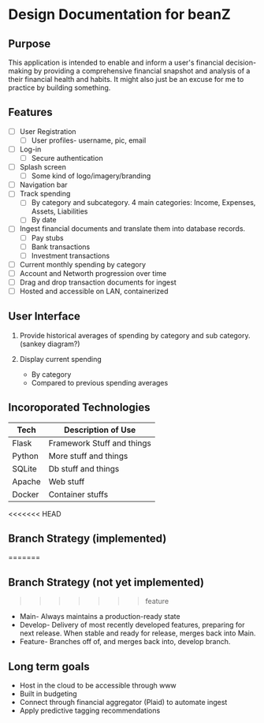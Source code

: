 # Design Documentation for beanZ

## Purpose
This application is intended to enable and inform a user's financial decision-making by providing a comprehensive financial snapshot and analysis of a their financial health and habits. It might also just be an excuse for me to practice by building something.

## Features
- [ ] User Registration
    - [ ] User profiles- username, pic, email
- [ ] Log-in
    - [ ] Secure authentication
- [ ] Splash screen
    - [ ] Some kind of logo/imagery/branding
- [ ] Navigation bar
- [ ] Track spending
    - [ ] By category and subcategory. 4 main categories: Income, Expenses, Assets, Liabilities
    - [ ] By date
- [ ] Ingest financial documents and translate them into database records.
    - [ ] Pay stubs
    - [ ] Bank transactions
    - [ ] Investment transactions
- [ ] Current monthly spending by category
- [ ] Account and Networth progression over time
- [ ] Drag and drop transaction documents for ingest
- [ ] Hosted and accessible on LAN, containerized

## User Interface
1. Provide historical averages of spending by category and sub category. (sankey diagram?)

2. Display current spending
    - By category
    - Compared to previous spending averages

## Incoroporated Technologies
| Tech | Description of Use |
| ----------- | ----------- |
| Flask  | Framework Stuff and things |
| Python | More stuff and things |
| SQLite | Db stuff and things |
| Apache | Web stuff |
| Docker | Container stuffs |

<<<<<<< HEAD
## Branch Strategy (implemented)
=======
## Branch Strategy (not yet implemented)
>>>>>>> feature
- Main- Always maintains a production-ready state
- Develop- Delivery of most recently developed features, preparing for next release. When stable and ready for release, merges back into Main.
- Feature- Branches off of, and merges back into, develop branch.

## Long term goals
- Host in the cloud to be accessible through www
- Built in budgeting
- Connect through financial aggregator (Plaid) to automate ingest
- Apply predictive tagging recommendations